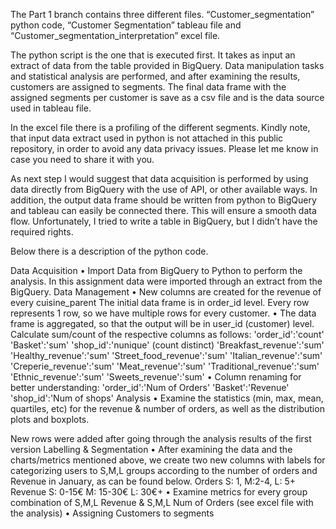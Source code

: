 The Part 1 branch contains three different files. “Customer_segmentation” python code, “Customer Segmentation” tableau file and “Customer_segmentation_interpretation” excel file. 

The python script is the one that is executed first. It takes as input an extract of data from the table provided in BigQuery. Data manipulation tasks and statistical analysis are performed, and after examining the results, customers are assigned to segments. The final data frame with the assigned segments per customer is save as a csv file and is the data source used in tableau file. 

In the excel file there is a profiling of the different segments. 
Kindly note, that input data extract used in python is not attached in this public repository, in order to avoid any data privacy issues. Please let me know in case you need to share it with you.

As next step I would suggest that data acquisition is performed by using data directly from BigQuery with the use of API, or other available ways. In addition, the output data frame should be written from python to BigQuery and tableau can easily be connected there. This will ensure a smooth data flow. Unfortunately, I tried to write a table in BigQuery, but I didn’t have the required rights.

Below there is a description of the python code.

Data Acquisition 
•	Import Data from BigQuery to Python to perform the analysis. 
In this assignment data were imported through an extract from the BigQuery. 
Data Management
•	New columns are created for the revenue of every cuisine_parent
The initial data frame is in order_id level. Every row represents 1 row, so we have multiple rows for every customer.
•	The data frame is aggregated, so that the output will be in user_id (customer) level. Calculate sum/count of the respective columns as follows:
'order_id':'count'
'Basket':'sum'
'shop_id':'nunique' (count distinct)
'Breakfast_revenue':'sum'
'Healthy_revenue':'sum'
'Street_food_revenue':'sum'
'Italian_revenue':'sum'
'Creperie_revenue':'sum'
'Meat_revenue':'sum'
'Traditional_revenue':'sum'
'Ethnic_revenue':'sum'
'Sweets_revenue':'sum'
•	Column renaming for better understanding:
'order_id':'Num of Orders'
'Basket':'Revenue'
'shop_id':'Num of shops'
Analysis
•	Examine the statistics (min, max, mean, quartiles, etc) for the revenue & number of orders, as well as the distribution plots and boxplots.

New rows were added after going through the analysis results of the first version
Labelling & Segmentation
•	After examining the data and the charts/metrics mentioned above, we create two new columns with labels for categorizing users to S,M,L groups according to the number of orders and Revenue in January, as can be found below. 
Orders
S: 1, M:2-4, L: 5+
Revenue
S: 0-15€
M: 15-30€
L: 30€+
•	Examine metrics for every group combination of S,M,L Revenue & S,M,L Num of Orders (see excel file with the analysis)
•	Assigning Customers to segments
